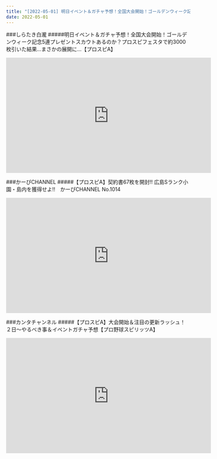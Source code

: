 ```yaml
---
title: "[2022-05-01] 明日イベント＆ガチャ予想！全国大会開始！ゴールデンウィーク記念5連プレゼントスカウトあるのか？プロスピフェスタで約3000枚引いた結果…まさかの展開に…【プロスピA】 他"
date: 2022-05-01
---
```

###しらたき白瀧
#####明日イベント＆ガチャ予想！全国大会開始！ゴールデンウィーク記念5連プレゼントスカウトあるのか？プロスピフェスタで約3000枚引いた結果…まさかの展開に…【プロスピA】
<iframe width="560" height="315" src="https://www.youtube.com/embed/MrQNJ4klk08" frameborder="0" allow="accelerometer; autoplay; clipboard-write; encrypted-media; gyroscope; picture-in-picture" allowfullscreen></iframe>

###かーぴCHANNEL
#####【プロスピA】契約書67枚を開封!! 広島Sランク小園・島内を獲得せよ!!　かーぴCHANNEL No.1014
<iframe width="560" height="315" src="https://www.youtube.com/embed/0o0XyZqEC30" frameborder="0" allow="accelerometer; autoplay; clipboard-write; encrypted-media; gyroscope; picture-in-picture" allowfullscreen></iframe>

###カンタチャンネル
#####【プロスピA】大会開始＆注目の更新ラッシュ！２日～やるべき事＆イベントガチャ予想【プロ野球スピリッツA】
<iframe width="560" height="315" src="https://www.youtube.com/embed/SM_znwAXAag" frameborder="0" allow="accelerometer; autoplay; clipboard-write; encrypted-media; gyroscope; picture-in-picture" allowfullscreen></iframe>


